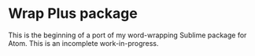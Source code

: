 # Wrap Plus package

This is the beginning of a port of my word-wrapping Sublime package for Atom.
This is an incomplete work-in-progress.
